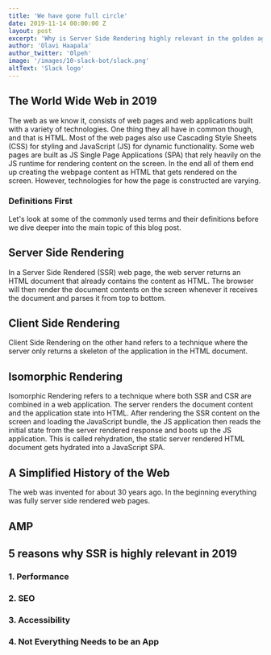 ```yaml
---
title: 'We have gone full circle'
date: 2019-11-14 00:00:00 Z
layout: post
excerpt: 'Why is Server Side Rendering highly relevant in the golden age of JavaScript Single Page Applications?'
author: 'Olavi Haapala'
author_twitter: '0lpeh'
image: '/images/10-slack-bot/slack.png'
altText: 'Slack logo'
---
```


## The World Wide Web in 2019

The web as we know it, consists of web pages and web applications built with a variety of technologies.
One thing they all have in common though, and that is HTML.
Most of the web pages also use Cascading Style Sheets (CSS) for styling and JavaScript (JS) for dynamic functionality.
Some web pages are built as JS Single Page Applications (SPA) that rely heavily on the JS runtime for rendering content on the screen.
In the end all of them end up creating the webpage content as HTML that gets rendered on the screen.
However, technologies for how the page is constructed are varying.

### Definitions First

Let's look at some of the commonly used terms and their definitions before we dive deeper into the main topic of this blog post.

## Server Side Rendering

In a Server Side Rendered (SSR) web page, the web server returns an HTML document that already contains the content as HTML.
The browser will then render the document contents on the screen whenever it receives the document and parses it from top to bottom.

## Client Side Rendering

Client Side Rendering on the other hand refers to a technique where the server only returns a skeleton of the application in the HTML document.

## Isomorphic Rendering

Isomorphic Rendering refers to a technique where both SSR and CSR are combined in a web application.
The server renders the document content and the application state into HTML.
After rendering the SSR content on the screen and loading the JavaScript bundle, the JS application then reads the initial state from the server rendered response and boots up the JS application.
This is called rehydration, the static server rendered HTML document gets hydrated into a JavaScript SPA.

## A Simplified History of the Web

The web was invented for about 30 years ago.
In the beginning everything was fully server side rendered web pages.

## AMP

## 5 reasons why SSR is highly relevant in 2019

### 1. Performance

### 2. SEO

### 3. Accessibility

### 4. Not Everything Needs to be an App

